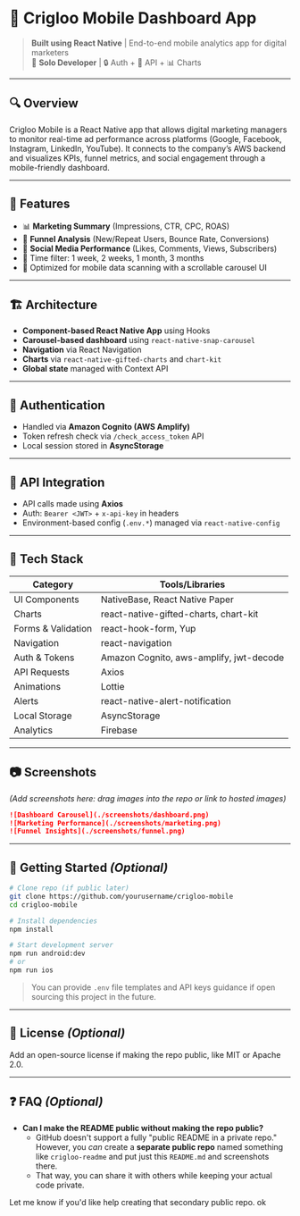 # 📱 Crigloo Mobile Dashboard App

> **Built using React Native** | End-to-end mobile analytics app for digital marketers  
> 🧠 **Solo Developer**  | 🔒 Auth + 🔌 API + 📊 Charts

---

## 🔍 Overview
Crigloo Mobile is a React Native app that allows digital marketing managers to monitor real-time ad performance across platforms (Google, Facebook, Instagram, LinkedIn, YouTube). It connects to the company’s AWS backend and visualizes KPIs, funnel metrics, and social engagement through a mobile-friendly dashboard.

---

## 🧭 Features
- 📊 **Marketing Summary** (Impressions, CTR, CPC, ROAS)
- 🔁 **Funnel Analysis** (New/Repeat Users, Bounce Rate, Conversions)
- 📣 **Social Media Performance** (Likes, Comments, Views, Subscribers)
- 📅 Time filter: 1 week, 2 weeks, 1 month, 3 months
- 📱 Optimized for mobile data scanning with a scrollable carousel UI

---

## 🏗️ Architecture
- **Component-based React Native App** using Hooks
- **Carousel-based dashboard** using `react-native-snap-carousel`
- **Navigation** via React Navigation
- **Charts** via `react-native-gifted-charts` and `chart-kit`
- **Global state** managed with Context API

---

## 🔐 Authentication
- Handled via **Amazon Cognito (AWS Amplify)**
- Token refresh check via `/check_access_token` API
- Local session stored in **AsyncStorage**

---

## 🔌 API Integration
- API calls made using **Axios**
- Auth: `Bearer <JWT>` + `x-api-key` in headers
- Environment-based config (`.env.*`) managed via `react-native-config`

---

## 🧩 Tech Stack

| Category            | Tools/Libraries                                        |
|---------------------|--------------------------------------------------------|
| UI Components       | NativeBase, React Native Paper                         |
| Charts              | react-native-gifted-charts, chart-kit                 |
| Forms & Validation  | react-hook-form, Yup                                   |
| Navigation          | react-navigation                                       |
| Auth & Tokens       | Amazon Cognito, aws-amplify, jwt-decode                |
| API Requests        | Axios                                                  |
| Animations          | Lottie                                                 |
| Alerts              | react-native-alert-notification                        |
| Local Storage       | AsyncStorage                                           |
| Analytics           | Firebase                                               |

---

## 📷 Screenshots

*(Add screenshots here: drag images into the repo or link to hosted images)*
```md
![Dashboard Carousel](./screenshots/dashboard.png)
![Marketing Performance](./screenshots/marketing.png)
![Funnel Insights](./screenshots/funnel.png)
```

---

## 🚀 Getting Started *(Optional)*
```bash
# Clone repo (if public later)
git clone https://github.com/yourusername/crigloo-mobile
cd crigloo-mobile

# Install dependencies
npm install

# Start development server
npm run android:dev
# or
npm run ios
```

> You can provide `.env` file templates and API keys guidance if open sourcing this project in the future.

---

## 📄 License *(Optional)*
Add an open-source license if making the repo public, like MIT or Apache 2.0.

---

## ❓ FAQ *(Optional)*
- **Can I make the README public without making the repo public?**
  - GitHub doesn't support a fully "public README in a private repo." However, you *can* create a **separate public repo** named something like `crigloo-readme` and put just this `README.md` and screenshots there.
  - That way, you can share it with others while keeping your actual code private.

Let me know if you'd like help creating that secondary public repo.
ok

